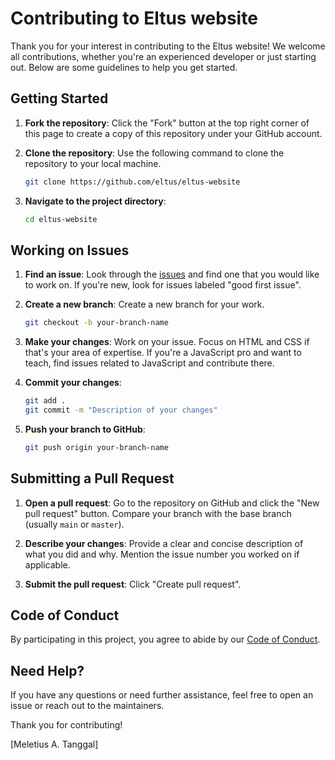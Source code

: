 # Contributing to Eltus website

Thank you for your interest in contributing to the Eltus website! We welcome all contributions, whether you're an experienced developer or just starting out. Below are some guidelines to help you get started.

## Getting Started

1. **Fork the repository**: Click the "Fork" button at the top right corner of this page to create a copy of this repository under your GitHub account.

2. **Clone the repository**: Use the following command to clone the repository to your local machine.
    ```sh
    git clone https://github.com/eltus/eltus-website
    ```
3. **Navigate to the project directory**:
    ```sh
    cd eltus-website
    ```

## Working on Issues

1. **Find an issue**: Look through the [issues](https://github.com/eltus/eltus-website/issues) and find one that you would like to work on. If you're new, look for issues labeled "good first issue".

2. **Create a new branch**: Create a new branch for your work.
    ```sh
    git checkout -b your-branch-name
    ```

3. **Make your changes**: Work on your issue. Focus on HTML and CSS if that's your area of expertise. If you're a JavaScript pro and want to teach, find issues related to JavaScript and contribute there.

4. **Commit your changes**:
    ```sh
    git add .
    git commit -m "Description of your changes"
    ```

5. **Push your branch to GitHub**:
    ```sh
    git push origin your-branch-name
    ```

## Submitting a Pull Request

1. **Open a pull request**: Go to the repository on GitHub and click the "New pull request" button. Compare your branch with the base branch (usually `main` or `master`).

2. **Describe your changes**: Provide a clear and concise description of what you did and why. Mention the issue number you worked on if applicable.

3. **Submit the pull request**: Click "Create pull request".

## Code of Conduct

By participating in this project, you agree to abide by our [Code of Conduct](code_of_conduct.md).

## Need Help?

If you have any questions or need further assistance, feel free to open an issue or reach out to the maintainers.

Thank you for contributing!

[Meletius A. Tanggal]
